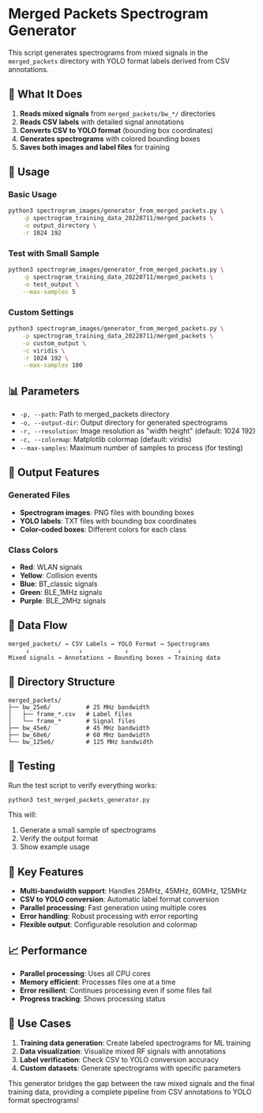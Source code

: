 # Merged Packets Spectrogram Generator

This script generates spectrograms from mixed signals in the `merged_packets` directory with YOLO format labels derived from CSV annotations.

## 🎯 **What It Does**

1. **Reads mixed signals** from `merged_packets/bw_*/` directories
2. **Reads CSV labels** with detailed signal annotations
3. **Converts CSV to YOLO format** (bounding box coordinates)
4. **Generates spectrograms** with colored bounding boxes
5. **Saves both images and label files** for training

## 🚀 **Usage**

### Basic Usage
```bash
python3 spectrogram_images/generator_from_merged_packets.py \
    -p spectrogram_training_data_20220711/merged_packets \
    -o output_directory \
    -r 1024 192
```

### Test with Small Sample
```bash
python3 spectrogram_images/generator_from_merged_packets.py \
    -p spectrogram_training_data_20220711/merged_packets \
    -o test_output \
    --max-samples 5
```

### Custom Settings
```bash
python3 spectrogram_images/generator_from_merged_packets.py \
    -p spectrogram_training_data_20220711/merged_packets \
    -o custom_output \
    -c viridis \
    -r 1024 192 \
    --max-samples 100
```

## 📊 **Parameters**

- `-p, --path`: Path to merged_packets directory
- `-o, --output-dir`: Output directory for generated spectrograms
- `-r, --resolution`: Image resolution as "width height" (default: 1024 192)
- `-c, --colormap`: Matplotlib colormap (default: viridis)
- `--max-samples`: Maximum number of samples to process (for testing)

## 🎨 **Output Features**

### Generated Files
- **Spectrogram images**: PNG files with bounding boxes
- **YOLO labels**: TXT files with bounding box coordinates
- **Color-coded boxes**: Different colors for each class

### Class Colors
- **Red**: WLAN signals
- **Yellow**: Collision events
- **Blue**: BT_classic signals
- **Green**: BLE_1MHz signals
- **Purple**: BLE_2MHz signals

## 🔄 **Data Flow**

```
merged_packets/ → CSV Labels → YOLO Format → Spectrograms
     ↓              ↓            ↓              ↓
Mixed signals → Annotations → Bounding boxes → Training data
```

## 📁 **Directory Structure**

```
merged_packets/
├── bw_25e6/          # 25 MHz bandwidth
│   ├── frame_*.csv   # Label files
│   └── frame_*       # Signal files
├── bw_45e6/          # 45 MHz bandwidth
├── bw_60e6/          # 60 MHz bandwidth
└── bw_125e6/         # 125 MHz bandwidth
```

## 🧪 **Testing**

Run the test script to verify everything works:

```bash
python3 test_merged_packets_generator.py
```

This will:
1. Generate a small sample of spectrograms
2. Verify the output format
3. Show example usage

## 🔧 **Key Features**

- **Multi-bandwidth support**: Handles 25MHz, 45MHz, 60MHz, 125MHz
- **CSV to YOLO conversion**: Automatic label format conversion
- **Parallel processing**: Fast generation using multiple cores
- **Error handling**: Robust processing with error reporting
- **Flexible output**: Configurable resolution and colormap

## 📈 **Performance**

- **Parallel processing**: Uses all CPU cores
- **Memory efficient**: Processes files one at a time
- **Error resilient**: Continues processing even if some files fail
- **Progress tracking**: Shows processing status

## 🎯 **Use Cases**

1. **Training data generation**: Create labeled spectrograms for ML training
2. **Data visualization**: Visualize mixed RF signals with annotations
3. **Label verification**: Check CSV to YOLO conversion accuracy
4. **Custom datasets**: Generate spectrograms with specific parameters

This generator bridges the gap between the raw mixed signals and the final training data, providing a complete pipeline from CSV annotations to YOLO format spectrograms!
